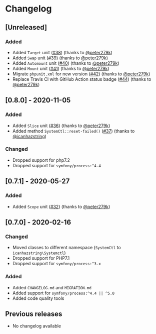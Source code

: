 # Changelog

## [Unreleased]
### Added
- Added `Target` unit ([#38](https://github.com/icanhazstring/systemctl-php/pull/38)) (thanks to [@peter279k](https://github.com/peter279k))
- Added `Swap` unit ([#39](https://github.com/icanhazstring/systemctl-php/pull/39)) (thanks to [@peter279k](https://github.com/peter279k))
- Added `Automount` unit ([#40](https://github.com/icanhazstring/systemctl-php/pull/40)) (thanks to [@peter279k](https://github.com/peter279k))
- Added `Mount` unit ([#41](https://github.com/icanhazstring/systemctl-php/pull/41)) (thanks to [@peter279k](https://github.com/peter279k))
- Migrate `phpunit.xml` for new version ([#42](https://github.com/icanhazstring/systemctl-php/pull/42)) (thanks to [@peter279k](https://github.com/peter279k))
- Replace Travis CI with GitHub Action status badge ([#44](https://github.com/icanhazstring/systemctl-php/pull/44)) (thanks to [@peter279k](https://github.com/peter279k))

## [0.8.0] - 2020-11-05
### Added
- Added `Slice` unit ([#36](https://github.com/icanhazstring/systemctl-php/pull/36)) (thanks to [@peter279k](https://github.com/peter279k))
- Added method `SystemCtl::reset-failed()` ([#37](https://github.com/icanhazstring/systemctl-php/pull/37)) (thanks to [@icanhazstring](https://github.com/icanhazstring))

### Changed
- Dropped support for php7.2
- Dropped support for `symfony/process:^4.4`

## [0.7.1] - 2020-05-27
### Added
- Added `Scope` unit ([#32](https://github.com/icanhazstring/systemctl-php/pull/32)) (thanks to [@peter279k](https://github.com/peter279k))

## [0.7.0] - 2020-02-16
### Changed
- Moved classes to different namespace (`SystemCtl` to `icanhazstring\Systemctl`)
- Dropped support for PHP7.1
- Dropped support for `symfony/process:^3.x`

### Added
- Added `CHANGELOG.md` and `MIGRATION.md`
- Added support for `symfony/process:^4.4 || ^5.0`
- Added code quality tools

## Previous releases
- No changelog available
